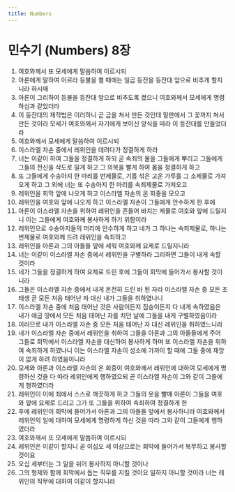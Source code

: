 ```yaml
---
title: Numbers
---
```


# 민수기 (Numbers) 8장
1. 여호와께서 또 모세에게 말씀하여 이르시되
1. 아론에게 말하여 이르라 등불을 켤 때에는 일곱 등잔을 등잔대 앞으로 비추게 할지니라 하시매
1. 아론이 그리하여 등불을 등잔대 앞으로 비추도록 켰으니 여호와께서 모세에게 명령하심과 같았더라
1. 이 등잔대의 제작법은 이러하니 곧 금을 쳐서 만든 것인데 밑판에서 그 꽃까지 쳐서 만든 것이라 모세가 여호와께서 자기에게 보이신 양식을 따라 이 등잔대를 만들었더라
1. 여호와께서 모세에게 말씀하여 이르시되
1. 이스라엘 자손 중에서 레위인을 데려다가 정결하게 하라
1. 너는 이같이 하여 그들을 정결하게 하되 곧 속죄의 물을 그들에게 뿌리고 그들에게 그들의 전신을 삭도로 밀게 하고 그 의복을 빨게 하여 몸을 정결하게 하고
1. 또 그들에게 수송아지 한 마리를 번제물로, 기름 섞은 고운 가루를 그 소제물로 가져오게 하고 그 외에 너는 또 수송아지 한 마리를 속죄제물로 가져오고
1. 레위인을 회막 앞에 나오게 하고 이스라엘 자손의 온 회중을 모으고
1. 레위인을 여호와 앞에 나오게 하고 이스라엘 자손이 그들에게 안수하게 한 후에
1. 아론이 이스라엘 자손을 위하여 레위인을 흔들어 바치는 제물로 여호와 앞에 드릴지니 이는 그들에게 여호와께 봉사하게 하기 위함이라
1. 레위인으로 수송아지들의 머리에 안수하게 하고 네가 그 하나는 속죄제물로, 하나는 번제물로 여호와께 드려 레위인을 속죄하고
1. 레위인을 아론과 그의 아들들 앞에 세워 여호와께 요제로 드릴지니라
1. 너는 이같이 이스라엘 자손 중에서 레위인을 구별하라 그리하면 그들이 내게 속할 것이라
1. 네가 그들을 정결하게 하여 요제로 드린 후에 그들이 회막에 들어가서 봉사할 것이니라
1. 그들은 이스라엘 자손 중에서 내게 온전히 드린 바 된 자라 이스라엘 자손 중 모든 초태생 곧 모든 처음 태어난 자 대신 내가 그들을 취하였나니
1. 이스라엘 자손 중에 처음 태어난 것은 사람이든지 짐승이든지 다 내게 속하였음은 내가 애굽 땅에서 모든 처음 태어난 자를 치던 날에 그들을 내게 구별하였음이라
1. 이러므로 내가 이스라엘 자손 중 모든 처음 태어난 자 대신 레위인을 취하였느니라
1. 내가 이스라엘 자손 중에서 레위인을 취하여 그들을 아론과 그의 아들들에게 주어 그들로 회막에서 이스라엘 자손을 대신하여 봉사하게 하며 또 이스라엘 자손을 위하여 속죄하게 하였나니 이는 이스라엘 자손이 성소에 가까이 할 때에 그들 중에 재앙이 없게 하려 하였음이니라
1. 모세와 아론과 이스라엘 자손의 온 회중이 여호와께서 레위인에 대하여 모세에게 명령하신 것을 다 따라 레위인에게 행하였으되 곧 이스라엘 자손이 그와 같이 그들에게 행하였더라
1. 레위인이 이에 죄에서 스스로 깨끗하게 하고 그들의 옷을 빨매 아론이 그들을 여호와 앞에 요제로 드리고 그가 또 그들을 위하여 속죄하여 정결하게 한
1. 후에 레위인이 회막에 들어가서 아론과 그의 아들들 앞에서 봉사하니라 여호와께서 레위인의 일에 대하여 모세에게 명령하게 하신 것을 따라 그와 같이 그들에게 행하였더라
1. 여호와께서 또 모세에게 말씀하여 이르시되
1. 레위인은 이같이 할지니 곧 이십오 세 이상으로는 회막에 들어가서 복무하고 봉사할 것이요
1. 오십 세부터는 그 일을 쉬어 봉사하지 아니할 것이나
1. 그의 형제와 함께 회막에서 돕는 직무를 지킬 것이요 일하지 아니할 것이라 너는 레위인의 직무에 대하여 이같이 할지니라